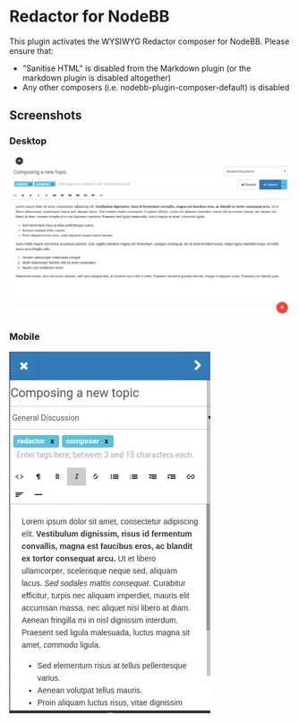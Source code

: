 # Redactor for NodeBB

This plugin activates the WYSIWYG Redactor composer for NodeBB. Please ensure that:

* "Sanitise HTML" is disabled from the Markdown plugin (or the markdown plugin is disabled altogether)
* Any other composers (i.e. nodebb-plugin-composer-default) is disabled

## Screenshots

### Desktop

![Desktop](/screenshots/desktop.png)

### Mobile

![Mobile](/screenshots/mobile.png)